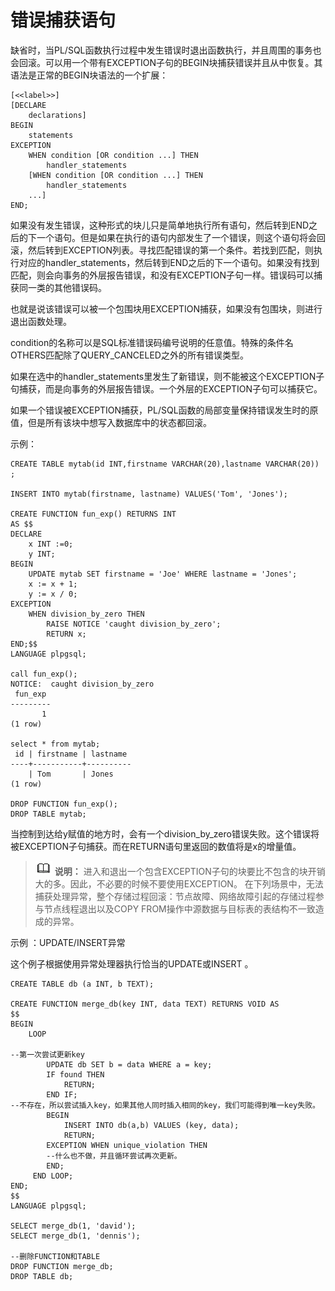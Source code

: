 # 错误捕获语句

缺省时，当PL/SQL函数执行过程中发生错误时退出函数执行，并且周围的事务也会回滚。可以用一个带有EXCEPTION子句的BEGIN块捕获错误并且从中恢复。其语法是正常的BEGIN块语法的一个扩展：

```
[<<label>>]
[DECLARE
    declarations]
BEGIN
    statements
EXCEPTION
    WHEN condition [OR condition ...] THEN
        handler_statements
    [WHEN condition [OR condition ...] THEN
        handler_statements
    ...]
END;
```

如果没有发生错误，这种形式的块儿只是简单地执行所有语句，然后转到END之后的下一个语句。但是如果在执行的语句内部发生了一个错误，则这个语句将会回滚，然后转到EXCEPTION列表。寻找匹配错误的第一个条件。若找到匹配，则执行对应的handler\_statements，然后转到END之后的下一个语句。如果没有找到匹配，则会向事务的外层报告错误，和没有EXCEPTION子句一样。错误码可以捕获同一类的其他错误码。

也就是说该错误可以被一个包围块用EXCEPTION捕获，如果没有包围块，则进行退出函数处理。

condition的名称可以是SQL标准错误码编号说明的任意值。特殊的条件名OTHERS匹配除了QUERY\_CANCELED之外的所有错误类型。

如果在选中的handler\_statements里发生了新错误，则不能被这个EXCEPTION子句捕获，而是向事务的外层报告错误。一个外层的EXCEPTION子句可以捕获它。

如果一个错误被EXCEPTION捕获，PL/SQL函数的局部变量保持错误发生时的原值，但是所有该块中想写入数据库中的状态都回滚。

示例：

```
CREATE TABLE mytab(id INT,firstname VARCHAR(20),lastname VARCHAR(20)) ;

INSERT INTO mytab(firstname, lastname) VALUES('Tom', 'Jones');

CREATE FUNCTION fun_exp() RETURNS INT
AS $$
DECLARE
    x INT :=0;
    y INT;
BEGIN
    UPDATE mytab SET firstname = 'Joe' WHERE lastname = 'Jones';
    x := x + 1;
    y := x / 0;
EXCEPTION
    WHEN division_by_zero THEN
        RAISE NOTICE 'caught division_by_zero';
        RETURN x;
END;$$
LANGUAGE plpgsql;

call fun_exp();
NOTICE:  caught division_by_zero
 fun_exp
---------
       1
(1 row)

select * from mytab;
 id | firstname | lastname
----+-----------+----------
    | Tom       | Jones
(1 row)

DROP FUNCTION fun_exp();
DROP TABLE mytab;
```

当控制到达给y赋值的地方时，会有一个division\_by\_zero错误失败。这个错误将被EXCEPTION子句捕获。而在RETURN语句里返回的数值将是x的增量值。

>![](public_sys-resources/icon-note.png) **说明：**
>进入和退出一个包含EXCEPTION子句的块要比不包含的块开销大的多。因此，不必要的时候不要使用EXCEPTION。
>在下列场景中，无法捕获处理异常，整个存储过程回滚：节点故障、网络故障引起的存储过程参与节点线程退出以及COPY FROM操作中源数据与目标表的表结构不一致造成的异常。

示例 ：UPDATE/INSERT异常

这个例子根据使用异常处理器执行恰当的UPDATE或INSERT 。

```
CREATE TABLE db (a INT, b TEXT);

CREATE FUNCTION merge_db(key INT, data TEXT) RETURNS VOID AS
$$
BEGIN
    LOOP

--第一次尝试更新key
        UPDATE db SET b = data WHERE a = key;
        IF found THEN
            RETURN;
        END IF;
--不存在，所以尝试插入key，如果其他人同时插入相同的key，我们可能得到唯一key失败。
        BEGIN
            INSERT INTO db(a,b) VALUES (key, data);
            RETURN;
        EXCEPTION WHEN unique_violation THEN
        --什么也不做，并且循环尝试再次更新。
        END;
     END LOOP;
END;
$$
LANGUAGE plpgsql;

SELECT merge_db(1, 'david');
SELECT merge_db(1, 'dennis');

--删除FUNCTION和TABLE
DROP FUNCTION merge_db;
DROP TABLE db;
```
